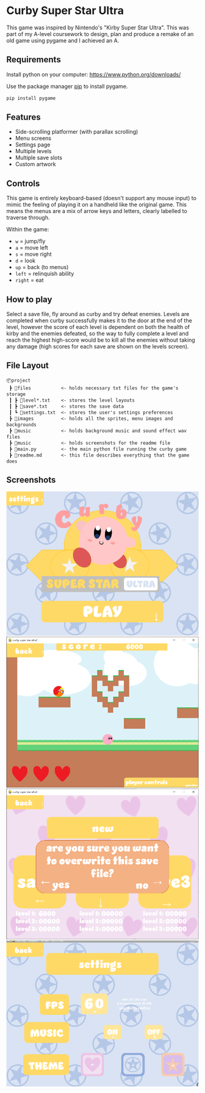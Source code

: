 # Curby Super Star Ultra

This game was inspired by Nintendo's "Kirby Super Star Ultra". This was part of my A-level coursework to design, plan and produce a remake of an old game using pygame and I achieved an A.

## Requirements

Install python on your computer:
https://www.python.org/downloads/

Use the package manager [pip](https://pip.pypa.io/en/stable/) to install pygame.

```bash
pip install pygame
```

## Features
- Side-scrolling platformer (with parallax scrolling)
- Menu screens
- Settings page
- Multiple levels
- Multiple save slots
- Custom artwork

## Controls
This game is entirely keyboard-based (doesn't support any mouse input) to mimic the feeling of playing it on a handheld like the original game. This means the menus are a mix of arrow keys and letters, clearly labelled to traverse through.  

Within the game:
- `w` = jump/fly
- `a` = move left
- `s` = move right
- `d` = look
- `up` = back (to menus)
- `left` = relinquish ability
- `right` = eat


## How to play
Select a save file, fly around as curby and try defeat enemies. Levels are completed when curby successfully makes it to the door at the end of the level, however the score of each level is dependent on both the health of kirby and the enemies defeated, so the way to fully complete a level and reach the highest high-score would be to kill all the enemies without taking any damage (high scores for each save are shown on the levels screen).

## File Layout

```
📦project
 ┣ 📂files           <- holds necessary txt files for the game's storage
 ┃ ┣ 🧾level*.txt    <- stores the level layouts
 ┃ ┣ 🧾save*.txt     <- stores the save data
 ┃ ┗ 🧾settings.txt  <- stores the user's settings preferences
 ┣ 📂images          <- holds all the sprites, menu images and backgrounds
 ┣ 📂music           <- holds background music and sound effect wav files
 ┣ 📂music           <- holds screenshots for the readme file
 ┣ 📜main.py         <- the main python file running the curby game
 ┣ 📙readme.md       <- this file describes everything that the game does
```

## Screenshots
![menu screen](screenshots/curby_intro.png)
![playing](screenshots/playing.png)
![save files](screenshots/save_files.png)
![settings](screenshots/settings.png)